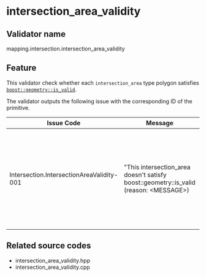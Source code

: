 # intersection_area_validity

## Validator name

mapping.intersection.intersection_area_validity

## Feature

This validator check whether each `intersection_area` type polygon satisfies [`boost::geometry::is_valid`](https://www.boost.io/doc/libs/1_86_0/libs/geometry/doc/html/geometry/reference/algorithms/is_valid/is_valid_2_with_message.html).

The validator outputs the following issue with the corresponding ID of the primitive.

| Issue Code                                | Message                                                                                 | Severity | Primitive | Description                                                                 | Approach                                                                                                                                                                                                                                                                       |
| ----------------------------------------- | --------------------------------------------------------------------------------------- | -------- | --------- | --------------------------------------------------------------------------- | ------------------------------------------------------------------------------------------------------------------------------------------------------------------------------------------------------------------------------------------------------------------------------ |
| Intersection.IntersectionAreaValidity-001 | "This intersection_area doesn't satisfy boost::geometry::is_valid (reason: \<MESSAGE\>) | Error    | Polygon   | The `intersection_area` polygon didn't satisfy `boost::geometry::is_valid`. | There are several reasons expected and it is written in "(reason: \<MESSAGE\>)". The \<MESSAGE\> is a copy of [the output message defined in the `boost::geometry` library](https://www.boost.org/doc/libs/1_86_0/boost/geometry/policies/is_valid/failing_reason_policy.hpp). |

## Related source codes

- intersection_area_validity.hpp
- intersection_area_validity.cpp
